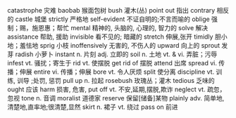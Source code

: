 catastrophe 灾难
baobab 猴面包树
bush 灌木(丛)
point out 指出
contrary 相反的
castle 城堡
strictly 严格地
self-evident 不证自明的;不言而喻的
oblige 强制；赐，施恩惠；帮忙
mental 精神的, 头脑的, 心理的, 智力的
solve 解决
assistance 帮助, 援助
invisible 看不见的; 暗藏的
stretch 伸展,张开
timidly 胆小地；羞怯地
sprig 小枝
inoffensively 无害的, 不伤人的
upward 向上的
sprout 发芽
radish 小萝卜
instant n. 片刻 adj. 立即的
soil n. 土地 vt. & vi. 弄脏；污辱
infest vt. 骚扰；寄生于
rid vt. 使摆脱
get rid of 摆脱
attend 出席
spread vi. 传播；伸展
entire vi. 传播；伸展
bore vt. 令人厌烦
split 使分离
discipline vt. 训练, 训导 ;处罚, 惩罚
pull up n. 拉起
rosebush 玫瑰丛；灌木
tedious 乏味的
ought 应该
harm 损害, 危害,
put off vt. 不安,延期,摆脱,欺诈
neglect vt. 疏忽，忽视
tone n. 音调
moralist 道德家
reserve 保留[储备]某物
plainly adv. 简单地,清楚地,直率地;很清楚,显然
skirt n. 裙子 vt. 绕过
pass on 前进
